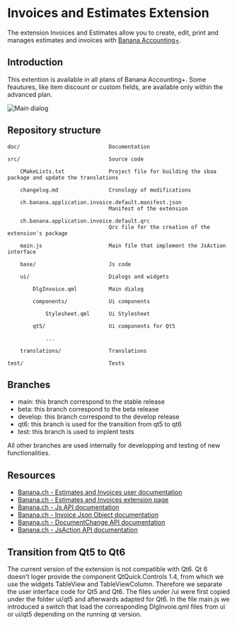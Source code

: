 # Invoices and Estimates Extension

The extension Invoices and Estimates allow you to create, edit, print and manages estimates and invoices with [Banana Accounting+](https://www.banana.ch).

## Introduction

This extention is available in all plans of Banana Accounting+.
Some feautures, like item discount or custom fields, are available only within the advanced plan.

![Main dialog](./doc/images/application_invoice_edit_2.png)

## Repository structure

```text
doc/                            Documentation

src/                            Source code

    CMakeLists.txt              Project file for building the sbaa package and update the translations

    changelog.md                Cronology of modifications

    ch.banana.application.invoice.default.manifest.json
                                Manifest of the extension

    ch.banana.application.invoice.default.qrc
                                Qrc file for the creation of the extension's package

    main.js                     Main file that implement the JsAction interface

    base/                       Js code

    ui/                         Dialogs and widgets

        DlgInvoice.qml          Main dialog

        components/             Ui components

            Stylesheet.qml      Ui Stylesheet

        qt5/                    Ui components for Qt5

            ...

    translations/               Translations

test/                           Tests
```

## Branches

* main: this branch correspond to the stable release
* beta: this branch correspond to the beta release
* develop: this branch correspond to the develop release
* qt6: this branch is used for the transition from qt5 to qt6
* test: this branch is used to implent tests

All other branches are used internally for developping and testing of new functionalities.

## Resources

* [Banana.ch - Estimates and Invoices user documentation](https://www.banana.ch/doc/en/node/9752)  
* [Banana.ch - Estimates and Invoices extension page](https://www.banana.ch/apps/en/node/9411)  
* [Banana.ch - Js API documentation](https://www.banana.ch/doc/en/node/4714)  
* [Banana.ch - Invoice Json Object documentation](https://www.banana.ch/doc/en/node/8833)  
* [Banana.ch - DocumentChange API documentation](https://www.banana.ch/doc/en/node/9641)  
* [Banana.ch - JsAction API documentation](...)  

## Transition from Qt5 to Qt6

The current version of the extension is not compatible with Qt6.
Qt 6 doesn't loger provide the component QtQuick.Controls 1.4, from which we use the widgets TableView and TableViewColumn.
Therefore we separate the user interface code for Qt5 and Qt6.
The files under /ui were first copied under the folder ui/qt5 and afterwards adapted for Qt6.
In the file main.js we introduced a switch that load the corresponding DlgInvoie.qml files from ui or ui/qt5 depending on the running qt version.
